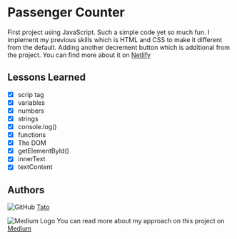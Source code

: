 # Passenger Counter

First project using JavaScript. Such a simple code yet so much fun. I implement my previous skills which is HTML and CSS to make it different from the default. Adding another decrement button which is additional from the project. You can find more about it on [Netlify](https://stellar-toffee-b5c56a.netlify.app/)

## Lessons Learned

- [x]  scrip tag
- [x]  variables
- [x]  numbers
- [x]  strings
- [x]  console.log()
- [x]  functions
- [x]  The DOM
- [x]  getElementById()
- [x]  innerText
- [x]  textContent

## Authors

![GitHub](https://user-images.githubusercontent.com/80773310/199714215-60064183-68b4-4367-96a0-1ac5bd1d4bfb.png)
 [Tato](https://github.com/DHCJS)

![Medium Logo](https://user-images.githubusercontent.com/80773310/199714292-47f791ff-6245-49d2-baf3-e09abcce67e9.png)
 You can read more about my approach on this project on [Medium]()

